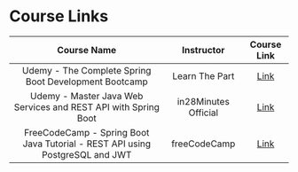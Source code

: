 # Course Links

|                                 Course Name                                  |      Instructor      |                                     Course Link                                      |
| :--------------------------------------------------------------------------: | :------------------: | :----------------------------------------------------------------------------------: |
|            Udemy - The Complete Spring Boot Development Bootcamp             |    Learn The Part    | [Link](https://www.udemy.com/course/the-complete-spring-boot-development-bootcamp/)  |
|        Udemy - Master Java Web Services and REST API with Spring Boot        | in28Minutes Official |          [Link](https://www.udemy.com/course/spring-web-services-tutorial/)          |
| FreeCodeCamp - Spring Boot Java Tutorial - REST API using PostgreSQL and JWT |     freeCodeCamp     | [Link](https://www.youtube.com/watch?v=5VUjP1wMqoE&t=1s&ab_channel=freeCodeCamp.org) |
